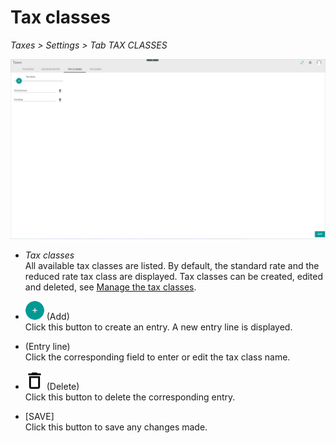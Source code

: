 # Tax classes

*Taxes > Settings > Tab TAX CLASSES*

![Tax classes](../../Assets/Screenshots/Taxes/Settings/TaxClasses/TaxClasses.png "[Tax classes]")


- *Tax classes*  
All available tax classes are listed. By default, the standard rate and the reduced rate tax class are displayed. Tax classes can be created, edited and deleted, see [Manage the tax classes](../Integration/02_ManageTaxClasses.md).

- ![Add](../../Assets/Icons/Plus01.png "[Add]") (Add)   
Click this button to create an entry. A new entry line is displayed.

- (Entry line)  
Click the corresponding field to enter or edit the tax class name.

- ![Delete](../../Assets/Icons/Trash08.png "[Delete]") (Delete)  
Click this button to delete the corresponding entry.  

- [SAVE]  
Click this button to save any changes made.
